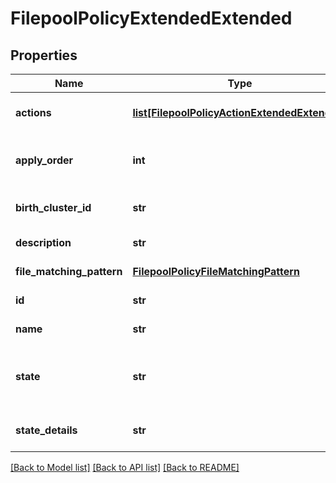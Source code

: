 # FilepoolPolicyExtendedExtended

## Properties
Name | Type | Description | Notes
------------ | ------------- | ------------- | -------------
**actions** | [**list[FilepoolPolicyActionExtendedExtended]**](FilepoolPolicyActionExtendedExtended.md) | A list of actions to be taken for matching files. | [optional] 
**apply_order** | **int** | The order in which this policy should be applied (relative to other policies). | [optional] 
**birth_cluster_id** | **str** | The guid assigned to the cluster on which the policy was created. | [optional] 
**description** | **str** | A description for this policy. | [optional] 
**file_matching_pattern** | [**FilepoolPolicyFileMatchingPattern**](FilepoolPolicyFileMatchingPattern.md) | The file matching rules for this policy. | [optional] 
**id** | **str** | A unique name for this policy. | [optional] 
**name** | **str** | A unique name for this policy. | [optional] 
**state** | **str** | Indicates whether this policy is in a good state (\&quot;OK\&quot;) or disabled (\&quot;disabled\&quot;). | [optional] 
**state_details** | **str** | Gives further information to describe the state of this policy. | [optional] 

[[Back to Model list]](../README.md#documentation-for-models) [[Back to API list]](../README.md#documentation-for-api-endpoints) [[Back to README]](../README.md)


